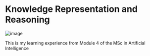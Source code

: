 # Knowledge Representation and Reasoning

![image](https://github.com/user-attachments/assets/53e67fe2-1df6-4ee6-b3a2-5ca390aa23cb)

This is my learning experience from Module 4 of the MSc in Artificial Intelligence

